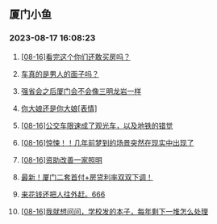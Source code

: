 ## 厦门小鱼 
### 2023-08-17 16:08:23

1. [[08-16]看完这个你们还敢买房吗？](http://bbs.xmfish.com/read-htm-tid-18055129.html)

2. [车真的是男人的面子吗？](http://bbs.xmfish.com/read-htm-tid-18055198.html)

3. [强省会之后厦门会不会像三明龙岩一样](http://bbs.xmfish.com/read-htm-tid-18055132.html)

4. [你大娘还是你大娘[表情]](http://bbs.xmfish.com/read-htm-tid-18055102.html)

5. [[08-16]公交车限速成了观光车，以及地铁的错觉](http://bbs.xmfish.com/read-htm-tid-18055125.html)

6. [[08-16]惊悚！！几年前梦到的场景突然在现实中出现了](http://bbs.xmfish.com/read-htm-tid-18055318.html)

7. [[08-16]资助改善一家照明](http://bbs.xmfish.com/read-htm-tid-18055106.html)

8. [最新！厦门二套首付+房贷利率双双下调！](http://bbs.xmfish.com/read-htm-tid-18055324.html)

9. [来花钱还把人往外赶。666](http://bbs.xmfish.com/read-htm-tid-18055219.html)

10. [[08-16]我就想问问，学校发的本子，每年剩下一堆怎么处理](http://bbs.xmfish.com/read-htm-tid-18055122.html)

